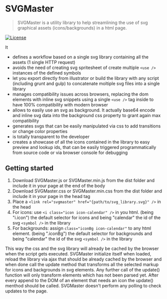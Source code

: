 # SVGMaster

> SVGMaster is a utility library to help streamlining the use of svg graphical assets (icons/backgrounds) in a html page.

[![License][license-image]][license-url]

It 
* defines a workflow based on a single svg library containing all the assets (1 single HTTP request)
* avoids the need of creating svg spritesheet of create multiple `<use />` instances of the defined symbols
* let you export directly from illustrator or build the library with any script (including grunt and gulp) to concatenate moltiple svg files into a single library
* manages compatibility issues across browsers, replacing the dom elements with inline svg snippets using a single `<use />` tag inside to have 100% compatibility with modern browser
* allows to easily use an svg as background. It actually base64 encode and inline svg data into the background css property to grant again max compatibility
* generates svgs that can be easily manipulated via css to add transitions or change color properties
* is totally transparent to the developer
* creates a showcase of all the icons contained in the library to easy preview and lookup ids, that can be easily triggered programmatically from source code or via browser console for debugging

## Getting started

1. Download SVGMaster.js or SVGMaster.min.js from the dist folder and include it in your page at the end of the body
2. Download SVGMaster.css or SVGMaster.min.css from the dist folder and include it in your page in the head tag
3. Place a `<link rel="svgmaster" href="{path/to/svg_library.svg}" />` in the head
4. For icons: use `<i class="icon icon-calendar" />` in you html. (being "i.icon") the default selector for icons and being "calendar" the id of the svg `<symbol />` in the library
5. For backgrounds: assign `class="iconBg icon-calendar"` to any html element. (being ".iconBg") the default selector for backgrounds and being "calendar" the id of the svg `<symbol />` in the library

This way the css and the svg library will already be cached by the browser when the script gets executed.
SVGMaster initialize itself when loaded, reload the library via ajax that should be already cached by the browser and when done call the update method that transforms all the selected markup for icons and backgrounds in svg elements. Any further call of the update() function will only transform elements which has not been parsed yet. After every append to the DOM of an element that needs an icon the update() menthod should be called. 
SVGMaster doesn't perform any polling to check updates to the page.


[license-image]: https://img.shields.io/badge/license-APACHE2-green.svg?style=flat-square
[license-url]: LICENSE